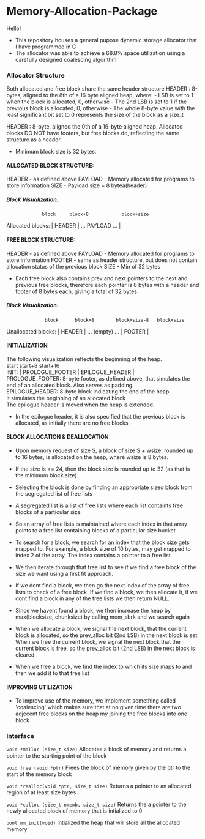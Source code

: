 # Memory-Allocation-Package

Hello!

- This repository houses a general pupose dynamic storage allocator that I have programmed in C
- The allocator was able to achieve a 68.8% space utilization using a carefully designed coalescing algorithm

### Allocator Structure
Both allocated and free block share the same header structure
HEADER : 8-bytes, aligned to the 8th of a 16 byte aligned heap, where:
         - LSB is set to 1 when the block is allocated,
           0, otherwise
         - The 2nd LSB is set to 1 if the previous block is allocated,
           0, otherwise
         - The whole 8-byte value with the least significant bit set to 
           0 represents the size of the block as a size_t 

HEADER : 8-byte, aligned the 0th of a 16-byte aligned heap. Allocated 
         blocks DO NOT have footers, but free blocks do, reflecting 
         the same structure as a header.

- Minimum block size is 32 bytes.

#### ALLOCATED BLOCK STRUCTURE:
HEADER - as defined above
PAYLOAD - Memory allocated for programs to store information
SIZE - Payload size + 8 bytea(header)

##### Block Visualization.                                                      
                 block     block+8            block+size  
Allocated blocks:   |  HEADER  |  ... PAYLOAD ...  | 


#### FREE BLOCK STRUCTURE:
HEADER - as defined above
PAYLOAD - Memory allocated for programs to store information
FOOTER - same as header structure, but does not contain allocation 
         status of the previous block
SIZE - Min of 32 bytes
- Each free block also contains prev and next pointers to the next 
  and previous free blocks, therefore each pointer is 8 bytes with 
  a header and footer of 8 bytes each, giving a total of 32 bytes

##### Block Visualization:    
                  block      block+8        block+size-8   block+size    
Unallocated blocks: |  HEADER  |  ... (empty) ...  |  FOOTER  | 

#### INITIALIZATION                                                 

The following visualization reflects the beginning of the heap.           
   start            start+8           start+16                           
INIT: | PROLOGUE_FOOTER | EPILOGUE_HEADER |                               
PROLOGUE_FOOTER: 8-byte footer, as defined above, that simulates the      
                 end of an allocated block. Also serves as padding.      
EPILOGUE_HEADER: 8-byte block indicating the end of the heap.             
                It simulates the beginning of an allocated block         
                The epilogue header is moved when the heap is extended. 

- In the epilogue header, it is also specified that the previous block is 
 allocated, as initially there are no free blocks 

 #### BLOCK ALLOCATION & DEALLOCATION                                                

- Upon memory request of size S, a block of size S + wsize, rounded up 
 to 16 bytes, is allocated on the heap, where wsize is 8 bytes.
- If the size is <= 24, then the block size is rounded up to 32 
(as that is the minimum block size). 
- Selecting the block is done by finding an appropriate sized block from 
 the segregated list of free lists 
- A segregated list is a list of free lists where each list containts 
 free blocks of a particular size 
- So an array of free lists is maintained where each index in that array
 points to a free list containing blocks of a particular size bucket
- To search for a block, we search for an index that the block size gets 
 mapped to. For example, a block size of 10 bytes, may get mapped to 
 index 2 of the array. The index contains a pointer to a free list
- We then iterate through that free list to see if we find a free block 
 of the size we want using a first fit approach.
- If we dont find a block, we then go the next index of the array of 
 free lists to check of a free block. If we find a block, we then 
 allocate it, if we dont find a block in any of the free lists we 
 then return NULL.
- Since we havent found a block, we then increase the heap by 
 max(blocksize, chunksize) by calling mem_sbrk and we search again

- When we allocate a block, we signal the next block, that the current 
 block is allocated, so the prev_alloc bit (2nd LSB) in the next block 
 is set When we free the current block, we signal the next block that 
 the current block is free, so the prev_alloc bit (2nd LSB) in the next 
 block is cleared
- When we free a block, we find the index to which its size maps to and
then we add it to that free list

#### IMPROVING UTILIZATION  
- To improve use of the memory, we implement something called 'coalescing'
 which makes sure that at no given time there are two adjecent free blocks
 on the heap my joining the free blocks into one block


### Interface 

```void *malloc (size_t size)```
Allocates a block of memory and returns a pointer to the starting point of the block

```void free (void *ptr)``` 
Frees the block of memory given by the ptr to the start of the memory block

```void *realloc(void *ptr, size_t size)```
Returns a pointer to an allocated region of at least size bytes

```void *calloc (size_t nmemb, size_t size)```
Returns the a pointer to the newly allocated block of memory that is intialized to 0

```bool mm_init(void)```
Intialized the heap that will store all the allocated memory

